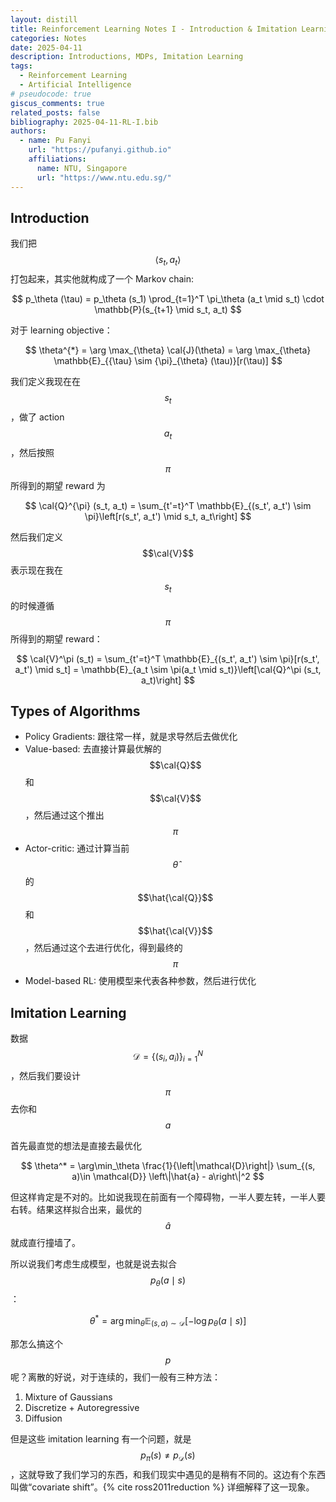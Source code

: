 ```yaml
---
layout: distill
title: Reinforcement Learning Notes I - Introduction & Imitation Learning
categories: Notes
date: 2025-04-11
description: Introductions, MDPs, Imitation Learning
tags:
  - Reinforcement Learning
  - Artificial Intelligence
# pseudocode: true
giscus_comments: true
related_posts: false
bibliography: 2025-04-11-RL-I.bib
authors:
  - name: Pu Fanyi
    url: "https://pufanyi.github.io"
    affiliations:
      name: NTU, Singapore
      url: "https://www.ntu.edu.sg/"
---
```


## Introduction

我们把 $$\left<s_t, a_t\right>$$ 打包起来，其实他就构成了一个 Markov chain:

$$
p_\theta (\tau) = p_\theta (s_1) \prod_{t=1}^T \pi_\theta (a_t \mid s_t) \cdot \mathbb{P}(s_{t+1} \mid s_t, a_t)
$$

对于 learning objective：

$$
\theta^{*} = \arg \max_{\theta} \cal{J}(\theta) = \arg \max_{\theta} \mathbb{E}_{{\tau} \sim {\pi}_{\theta} (\tau)}[r(\tau)]
$$

我们定义我现在在 $$s_t$$，做了 action $$a_t$$，然后按照 $$\pi$$ 所得到的期望 reward 为

$$
\cal{Q}^{\pi} (s_t, a_t) = \sum_{t'=t}^T \mathbb{E}_{(s_t', a_t') \sim \pi}\left[r(s_t', a_t') \mid s_t, a_t\right]
$$

然后我们定义 $$\cal{V}$$ 表示现在我在 $$s_t$$ 的时候遵循 $$\pi$$ 所得到的期望 reward：

$$
\cal{V}^\pi (s_t) = \sum_{t'=t}^T \mathbb{E}_{(s_t', a_t') \sim \pi}[r(s_t', a_t') \mid s_t] = \mathbb{E}_{a_t \sim \pi(a_t \mid s_t)}\left[\cal{Q}^\pi (s_t, a_t)\right]
$$

## Types of Algorithms

- Policy Gradients: 跟往常一样，就是求导然后去做优化
- Value-based: 去直接计算最优解的 $$\cal{Q}$$ 和 $$\cal{V}$$，然后通过这个推出 $$\pi$$
- Actor-critic: 通过计算当前 $$\hat{\theta}$$ 的 $$\hat{\cal{Q}}$$ 和 $$\hat{\cal{V}}$$，然后通过这个去进行优化，得到最终的 $$\pi$$
- Model-based RL: 使用模型来代表各种参数，然后进行优化

## Imitation Learning

数据 $$\mathcal{D} = \left\{(s_i, a_i)\right\}_{i=1}^N$$，然后我们要设计 $$\pi$$ 去你和 $$a$$

首先最直觉的想法是直接去最优化

$$
\theta^* = \arg\min_\theta \frac{1}{\left|\mathcal{D}\right|} \sum_{(s, a)\in \mathcal{D}} \left\|\hat{a} - a\right\|^2
$$

但这样肯定是不对的。比如说我现在前面有一个障碍物，一半人要左转，一半人要右转。结果这样拟合出来，最优的 $$\hat{a}$$ 就成直行撞墙了。

所以说我们考虑生成模型，也就是说去拟合 $$p_\theta (a \mid s)$$：

$$
\theta^* = \arg\min_\theta \mathbb{E}_{(s, a)\sim \mathcal{D}}\left[-\log p_\theta (a \mid s)\right]
$$

那怎么搞这个 $$p$$ 呢？离散的好说，对于连续的，我们一般有三种方法：

1. Mixture of Gaussians
2. Discretize + Autoregressive
3. Diffusion

但是这些 imitation learning 有一个问题，就是 $$p_\pi(s)\neq p_\mathcal{D}(s)$$，这就导致了我们学习的东西，和我们现实中遇见的是稍有不同的。这边有个东西叫做“covariate shift”。{% cite ross2011reduction %} 详细解释了这一现象。
